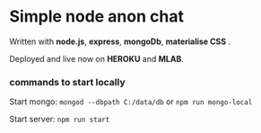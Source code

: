 
# Simple node anon chat

Written with **node.js**, **express**, **mongoDb**, **materialise CSS** . 

Deployed and live now on **HEROKU** and **MLAB**. 

### commands to start locally

Start mongo: `mongod --dbpath C:/data/db` or `npm run mongo-local`

Start server: `npm run start`